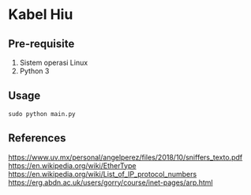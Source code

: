 # Kabel Hiu
## Pre-requisite
1. Sistem operasi Linux
2. Python 3

## Usage
`sudo python main.py`

## References
https://www.uv.mx/personal/angelperez/files/2018/10/sniffers_texto.pdf
https://en.wikipedia.org/wiki/EtherType
https://en.wikipedia.org/wiki/List_of_IP_protocol_numbers
https://erg.abdn.ac.uk/users/gorry/course/inet-pages/arp.html